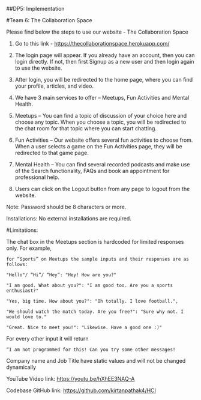 ##DP5: Implementation 

#Team 6: The Collaboration Space 

Please find below the steps to use our website - The Collaboration Space 

1) Go to this link - https://thecollaborationspace.herokuapp.com/ 

2) The login page will appear. If you already have an account, then you can login directly. If not, then first Signup as a new user and then login again to use the website. 

3) After login, you will be redirected to the home page, where you can find your profile, articles, and video. 

4) We have 3 main services to offer – Meetups, Fun Activities and Mental Health. 

5) Meetups – You can find a topic of discussion of your choice here and choose any topic. When you choose a topic, you will be redirected to the chat room for that topic where you can start chatting. 

6) Fun Activities – Our website offers several fun activities to choose from. When a user selects a game on the Fun Activities page, they will be redirected to that game page. 

7) Mental Health – You can find several recorded podcasts and make use of the Search functionality, FAQs and book an appointment for professional help. 

8) Users can click on the Logout button from any page to logout from the website. 

Note: Password should be 8 characters or more.  

Installations: No external installations are required. 

#Limitations:  

The chat box in the Meetups section is hardcoded for limited responses only. 
For example, 

	for “Sports” on Meetups the sample inputs and their responses are as follows: 

	"Hello"/ “Hi”/ “Hey”: "Hey! How are you?" 

    "I am good. What about you?": "I am good too. Are you a sports enthusiast?" 

	"Yes, big time. How about you?": "Oh totally. I love football.", 

	"We should watch the match today. Are you free?": "Sure why not. I would love to." 

	"Great. Nice to meet you!": "Likewise. Have a good one :)" 

For every other input it will return 

	“I am not programmed for this! Can you try some other messages! 

Company name and Job Title have static values and will not be changed dynamically 

YouTube Video link: https://youtu.be/hXhEE3NAQ-A 

Codebase GitHub link: https://github.com/kirtanpathak4/HCI 

 
